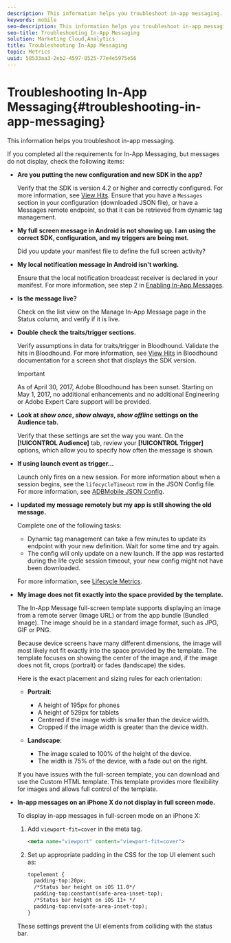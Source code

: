 ```yaml
---
description: This information helps you troubleshoot in-app messaging.
keywords: mobile
seo-description: This information helps you troubleshoot in-app messaging.
seo-title: Troubleshooting In-App Messaging
solution: Marketing Cloud,Analytics
title: Troubleshooting In-App Messaging
topic: Metrics
uuid: 58533aa3-2eb2-4597-8525-77e4e5975e56
---
```


# Troubleshooting In-App Messaging{#troubleshooting-in-app-messaging}

This information helps you troubleshoot in-app messaging.

If you completed all the requirements for In-App Messaging, but messages do not display, check the following items:

* **Are you putting the new configuration and new SDK in the app?** 

  Verify that the SDK is version 4.2 or higher and correctly configured. For more information, see [View Hits](https://marketing.adobe.com/resources/help/en_US/mobile/bloodhound/view_hits.html). Ensure that you have a `Messages` section in your configuration (downloaded JSON file), or have a Messages remote endpoint, so that it can be retrieved from dynamic tag management.

* **My full screen message in Android is not showing up. I am using the correct SDK, configuration, and my triggers are being met.**

  Did you update your manifest file to define the full screen activity? 

* **My local notification message in Android isn't working.**

  Ensure that the local notification broadcast receiver is declared in your manifest. For more information, see step 2 in [Enabling In-App Messages](/help/android/messaging-main/messaging/messaging.md).

* **Is the message live?**

  Check on the list view on the Manage In-App Message page in the Status column, and verify if it is live. 

* **Double check the traits/trigger sections.**

  Verify assumptions in data for traits/trigger in Bloodhound. Validate the hits in Bloodhound. For more information, see [View Hits](https://marketing.adobe.com/resources/help/en_US/mobile/bloodhound/view_hits.html) in Bloodhound documentation for a screen shot that displays the SDK version.

  >[!IMPORTANT]
  >
  >As of April 30, 2017, Adobe Bloodhound has been sunset. Starting on May 1, 2017, no additional enhancements and no additional Engineering or Adobe Expert Care support will be provided.

* **Look at *show once*, *show always*, *show offline* settings on the Audience tab.**

  Verify that these settings are set the way you want. On the **[!UICONTROL Audience]** tab, review your **[!UICONTROL Trigger]** options, which allow you to specify how often the message is shown.

* **If using launch event as trigger...**

  Launch only fires on a new session. For more information about when a session begins, see the `lifecycleTimeout` row in the JSON Config file. For more information, see  [ADBMobile JSON Config](/help/ios/configuration/json-config/json-config.md).

* **I updated my message remotely but my app is still showing the old message.**

  Complete one of the following tasks: 
  * Dynamic tag management can take a few minutes to update its endpoint with your new definition. 
  Wait for some time and try again.  
  * The config will only update on a new launch. 
    If the app was restarted during the life cycle session timeout, your new config might not have been downloaded.  
  
  For more information, see [Lifecycle Metrics](/help/ios/metrics.md).

* **My image does not fit exactly into the space provided by the template.**

  The In-App Message full-screen template supports displaying an image from a remote server (Image URL) or from the app bundle (Bundled Image). The image should be in a standard image format, such as JPG, GIF or PNG. 
  
  Because device screens have many different dimensions, the image will most likely not fit exactly into the space provided by the template. The template focuses on showing the center of the image and, if the image does not fit, crops (portrait) or fades (landscape) the sides.
  
  Here is the exact placement and sizing rules for each orientation:

  * **Portrait**:  
    * A height of 195px for phones  
    * A height of 529px for tablets  
    * Centered if the image width is smaller than the device width.  
    * Cropped if the image width is greater than the device width.

  * **Landscape**:  
    * The image scaled to 100% of the height of the device.  
    * The width is 75% of the device, with a fade out on the right.  

  If you have issues with the full-screen template, you can download and use the Custom HTML template. This template provides more flexibility for images and allows full control of the template.

* **In-app messages on an iPhone X do not display in full screen mode.**

  To display in-app messages in full-screen mode on an iPhone X: 
  
    1. Add `viewport-fit=cover` in the meta tag. 

         ```html
        <meta name="viewport" content="viewport-fit=cover">
        ```

    1. Set up appropriate padding in the CSS for the top UI element such as: 

        ```html
        topelement {
          padding-top:20px;
          /*Status bar height on iOS 11.0*/
          padding-top:constant(safe-area-inset-top);
          /*Status bar height on iOS 11+ */
          padding-top:env(safe-area-inset-top);
        } 
        ```

    These settings prevent the UI elements from colliding with the status bar. 
